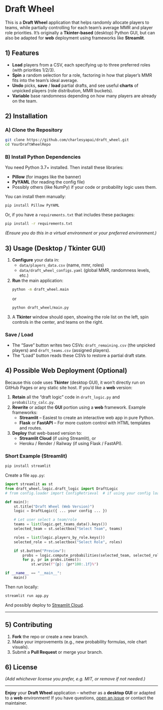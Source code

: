 

# Draft Wheel

This is a **Draft Wheel** application that helps randomly allocate players to teams, while partially controlling for each team’s average MMR and player role priorities. It’s originally a **Tkinter-based** (desktop) Python GUI, but can also be adapted for **web** deployment using frameworks like **Streamlit**.

## 1) Features

- **Load** players from a CSV, each specifying up to three preferred roles (with priorities 1/2/3).  
- **Spin** a random selection for a role, factoring in how that player’s MMR fits into the team’s ideal average.  
- **Undo** picks, **save** / **load** partial drafts, and see useful **charts** of unpicked players (role distribution, MMR buckets).  
- **Variable** base randomness depending on how many players are already on the team.

## 2) Installation

### A) Clone the Repository

```bash
git clone https://github.com/charlesyapai/draft_wheel.git
cd YourDraftWheelRepo
```

### B) Install Python Dependencies

You need Python 3.7+ installed. Then install these libraries:

- **Pillow** (for images like the banner)
- **PyYAML** (for reading the config file)
- Possibly others (like NumPy) if your code or probability logic uses them.

You can install them manually:

```bash
pip install Pillow PyYAML
```

Or, if you have a `requirements.txt` that includes these packages:

```bash
pip install -r requirements.txt
```

*(Ensure you do this in a virtual environment or your preferred environment.)*

## 3) Usage (Desktop / Tkinter GUI)

1. **Configure** your data in:
   - `data/players_data.csv` (name, mmr, roles)
   - `data/draft_wheel_configs.yaml` (global MMR, randomness levels, etc.)
2. **Run** the main application:
   ```bash
   python -m draft_wheel.main
   ```
   or
   ```bash
   python draft_wheel/main.py
   ```
3. A **Tkinter** window should open, showing the role list on the left, spin controls in the center, and teams on the right.

### Save / Load

- The “Save” button writes two CSVs: `draft_remaining.csv` (the unpicked players) and `draft_teams.csv` (assigned players).
- The “Load” button reads these CSVs to restore a partial draft state.

## 4) Possible Web Deployment (Optional)

Because this code uses **Tkinter** (desktop GUI), it won’t directly run on GitHub Pages or any static site host. If you’d like a **web** version:

1. **Retain** all the “draft logic” code in `draft_logic.py` and `probability_calc.py`.
2. **Rewrite** or adapt the **GUI** portion using a **web** framework. Example frameworks:
   - **Streamlit** – Easiest to create an interactive web app in pure Python.  
   - **Flask** or **FastAPI** – For more custom control with HTML templates and routes.
3. **Deploy** that web-based version to:
   - **Streamlit Cloud** (if using Streamlit), or
   - Heroku / Render / Railway (if using Flask / FastAPI).

### Short Example (Streamlit)

```bash
pip install streamlit
```

Create a file `app.py`:

```python
import streamlit as st
from draft_wheel.logic.draft_logic import DraftLogic
# from config.loader import ConfigRetrieval  # if using your config loader

def main():
    st.title("Draft Wheel (Web Version)")
    logic = DraftLogic({ ... your config ... })

    # Let user select a team/role
    teams = list(logic.get_teams_data().keys())
    selected_team = st.selectbox("Select Team", teams)

    roles = list(logic.players_by_role.keys())
    selected_role = st.selectbox("Select Role", roles)

    if st.button("Preview"):
        probs = logic.compute_probabilities(selected_team, selected_role)
        for p, pr in probs.items():
            st.write(f"{p}: {pr*100:.1f}%")

if __name__ == "__main__":
    main()
```

Then run locally:

```bash
streamlit run app.py
```

And possibly deploy to [Streamlit Cloud](https://streamlit.io/cloud).

---

## 5) Contributing

1. **Fork** the repo or create a new branch.  
2. Make your improvements (e.g., new probability formulas, role chart visuals).  
3. Submit a **Pull Request** or merge your branch.

## 6) License

*(Add whichever license you prefer, e.g. MIT, or remove if not needed.)*

---

**Enjoy** your **Draft Wheel** application – whether as a **desktop GUI** or adapted to a **web** environment! If you have questions, [open an issue](https://github.com/YourUsername/YourDraftWheelRepo/issues) or contact the maintainer.